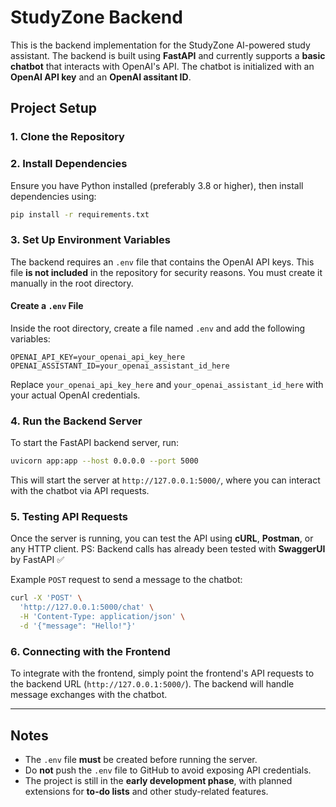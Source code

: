 # StudyZone Backend

This is the backend implementation for the StudyZone AI-powered study assistant. The backend is built using **FastAPI** and currently supports a **basic chatbot** that interacts with OpenAI's API. The chatbot is initialized with an **OpenAI API key** and an **OpenAI assitant ID**.

## Project Setup

### 1. Clone the Repository

### 2. Install Dependencies

Ensure you have Python installed (preferably 3.8 or higher), then install dependencies using:

```bash
pip install -r requirements.txt
```

### 3. Set Up Environment Variables

The backend requires an `.env` file that contains the OpenAI API keys. This file **is not included** in the repository for security reasons. You must create it manually in the root directory.

#### **Create a `.env` File**
Inside the root directory, create a file named `.env` and add the following variables:

```plaintext
OPENAI_API_KEY=your_openai_api_key_here
OPENAI_ASSISTANT_ID=your_openai_assistant_id_here
```

Replace `your_openai_api_key_here` and `your_openai_assistant_id_here` with your actual OpenAI credentials.

### 4. Run the Backend Server

To start the FastAPI backend server, run:

```bash
uvicorn app:app --host 0.0.0.0 --port 5000
```

This will start the server at `http://127.0.0.1:5000/`, where you can interact with the chatbot via API requests.

### 5. Testing API Requests

Once the server is running, you can test the API using **cURL**, **Postman**, or any HTTP client.
PS: Backend calls has already been tested with **SwaggerUI** by FastAPI ✅

Example `POST` request to send a message to the chatbot:

```bash
curl -X 'POST' \
  'http://127.0.0.1:5000/chat' \
  -H 'Content-Type: application/json' \
  -d '{"message": "Hello!"}'
```

### 6. Connecting with the Frontend

To integrate with the frontend, simply point the frontend's API requests to the backend URL (`http://127.0.0.1:5000/`). The backend will handle message exchanges with the chatbot.

---

## Notes

- The `.env` file **must** be created before running the server.
- Do **not** push the `.env` file to GitHub to avoid exposing API credentials.
- The project is still in the **early development phase**, with planned extensions for **to-do lists** and other study-related features.

